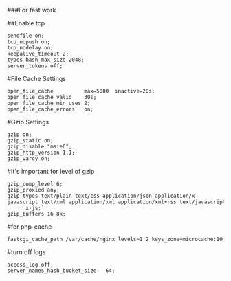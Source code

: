 ###For fast work

##Enable tcp
```
sendfile on;
tcp_nopush on;
tcp_nodelay on; 
keepalive_timeout 2;
types_hash_max_size 2048;
server_tokens off;
```
#File Cache Settings
```
open_file_cache          max=5000  inactive=20s;
open_file_cache_valid    30s;
open_file_cache_min_uses 2;
open_file_cache_errors   on;
```
#Gzip Settings
```
gzip on;
gzip_static on;
gzip_disable "msie6";
gzip_http_version 1.1;
gzip_varcy on;
```
#It's important for level of gzip
```
gzip_comp_level 6;
gzip_proxied any;
gzip_types text/plain text/css application/json application/x-javascript text/xml application/xml application/xml+rss text/javascript application/javascript text/        x-js;`
gzip_buffers 16 8k; 
```
#for php-cache
```
fastcgi_cache_path /var/cache/nginx levels=1:2 keys_zone=microcache:10m max_size=1000m inactive=60m;
```
#turn off logs
```
access_log off;
server_names_hash_bucket_size   64;
